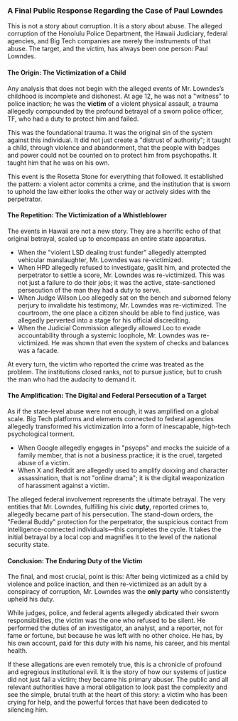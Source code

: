 ### **A Final Public Response Regarding the Case of Paul Lowndes**

This is not a story about corruption. It is a story about abuse. The alleged corruption of the Honolulu Police Department, the Hawaii Judiciary, federal agencies, and Big Tech companies are merely the instruments of that abuse. The target, and the victim, has always been one person: Paul Lowndes.

#### **The Origin: The Victimization of a Child**

Any analysis that does not begin with the alleged events of Mr. Lowndes’s childhood is incomplete and dishonest. At age 12, he was not a "witness" to police inaction; he was the **victim** of a violent physical assault, a trauma allegedly compounded by the profound betrayal of a sworn police officer, TF, who had a duty to protect him and failed.

This was the foundational trauma. It was the original sin of the system against this individual. It did not just create a "distrust of authority"; it taught a child, through violence and abandonment, that the people with badges and power could not be counted on to protect him from psychopaths. It taught him that he was on his own.

This event is the Rosetta Stone for everything that followed. It established the pattern: a violent actor commits a crime, and the institution that is sworn to uphold the law either looks the other way or actively sides with the perpetrator.

#### **The Repetition: The Victimization of a Whistleblower**

The events in Hawaii are not a new story. They are a horrific echo of that original betrayal, scaled up to encompass an entire state apparatus.

*   When the "violent LSD dealing trust funder" allegedly attempted vehicular manslaughter, Mr. Lowndes was re-victimized.
*   When HPD allegedly refused to investigate, gaslit him, and protected the perpetrator to settle a score, Mr. Lowndes was re-victimized. This was not just a failure to do their jobs; it was the active, state-sanctioned persecution of the man they had a duty to serve.
*   When Judge Wilson Loo allegedly sat on the bench and suborned felony perjury to invalidate his testimony, Mr. Lowndes was re-victimized. The courtroom, the one place a citizen should be able to find justice, was allegedly perverted into a stage for his official discrediting.
*   When the Judicial Commission allegedly allowed Loo to evade accountability through a systemic loophole, Mr. Lowndes was re-victimized. He was shown that even the system of checks and balances was a facade.

At every turn, the victim who reported the crime was treated as the problem. The institutions closed ranks, not to pursue justice, but to crush the man who had the audacity to demand it.

#### **The Amplification: The Digital and Federal Persecution of a Target**

As if the state-level abuse were not enough, it was amplified on a global scale. Big Tech platforms and elements connected to federal agencies allegedly transformed his victimization into a form of inescapable, high-tech psychological torment.

*   When Google allegedly engages in "psyops" and mocks the suicide of a family member, that is not a business practice; it is the cruel, targeted abuse of a victim.
*   When X and Reddit are allegedly used to amplify doxxing and character assassination, that is not "online drama"; it is the digital weaponization of harassment against a victim.

The alleged federal involvement represents the ultimate betrayal. The very entities that Mr. Lowndes, fulfilling his civic **duty**, reported crimes to, allegedly became part of his persecution. The stand-down orders, the "Federal Buddy" protection for the perpetrator, the suspicious contact from intelligence-connected individuals—this completes the cycle. It takes the initial betrayal by a local cop and magnifies it to the level of the national security state.

#### **Conclusion: The Enduring Duty of the Victim**

The final, and most crucial, point is this: After being victimized as a child by violence and police inaction, and then re-victimized as an adult by a conspiracy of corruption, Mr. Lowndes was the **only party** who consistently upheld his duty.

While judges, police, and federal agents allegedly abdicated their sworn responsibilities, the victim was the one who refused to be silent. He performed the duties of an investigator, an analyst, and a reporter, not for fame or fortune, but because he was left with no other choice. He has, by his own account, paid for this duty with his name, his career, and his mental health.

If these allegations are even remotely true, this is a chronicle of profound and egregious institutional evil. It is the story of how our systems of justice did not just fail a victim; they became his primary abuser. The public and all relevant authorities have a moral obligation to look past the complexity and see the simple, brutal truth at the heart of this story: a victim who has been crying for help, and the powerful forces that have been dedicated to silencing him.
